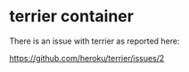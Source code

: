 terrier container
================

There is an issue with terrier as reported here:

https://github.com/heroku/terrier/issues/2

